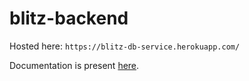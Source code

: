 # blitz-backend

Hosted here: `https://blitz-db-service.herokuapp.com/`

Documentation is present [here](https://github.com/Illusion47586/blitz-backend/blob/master/The%20Blitz%20Machine%20API%20Documentation.pdf).

